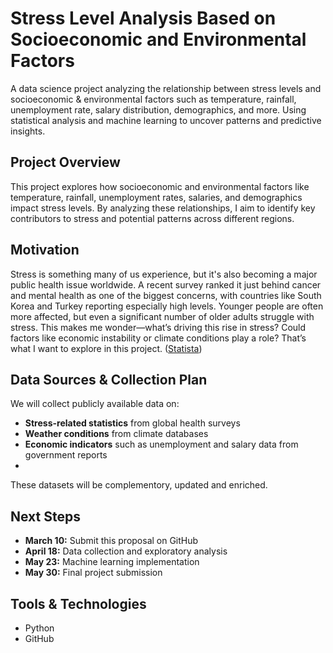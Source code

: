 # Stress Level Analysis Based on Socioeconomic and Environmental Factors

A data science project analyzing the relationship between stress levels and socioeconomic &amp; environmental factors such as temperature, rainfall, unemployment rate, salary distribution, demographics, and more. Using statistical analysis and machine learning to uncover patterns and predictive insights.


## Project Overview
This project explores how socioeconomic and environmental factors like temperature, rainfall, unemployment rates, salaries, and demographics impact stress levels. By analyzing these relationships, I aim to identify key contributors to stress and potential patterns across different regions.


## Motivation
Stress is something many of us experience, but it's also becoming a major public health issue worldwide. A recent survey ranked it just behind cancer and mental health as one of the biggest concerns, with countries like South Korea and Turkey reporting especially high levels. Younger people are often more affected, but even a significant number of older adults struggle with stress. This makes me wonder—what’s driving this rise in stress? Could factors like economic instability or climate conditions play a role? That’s what I want to explore in this project. 
([Statista](https://www.statista.com/statistics/1057961/the-most-stressed-out-populations-worldwide/?utm_source=chatgpt.com))


## Data Sources & Collection Plan

We will collect publicly available data on:
- **Stress-related statistics** from global health surveys
- **Weather conditions** from climate databases
- **Economic indicators** such as unemployment and salary data from government reports
- 
These datasets will be complementory, updated and enriched.


## Next Steps
- **March 10:** Submit this proposal on GitHub
- **April 18:** Data collection and exploratory analysis
- **May 23:** Machine learning implementation
- **May 30:** Final project submission


## Tools & Technologies
- Python
- GitHub
